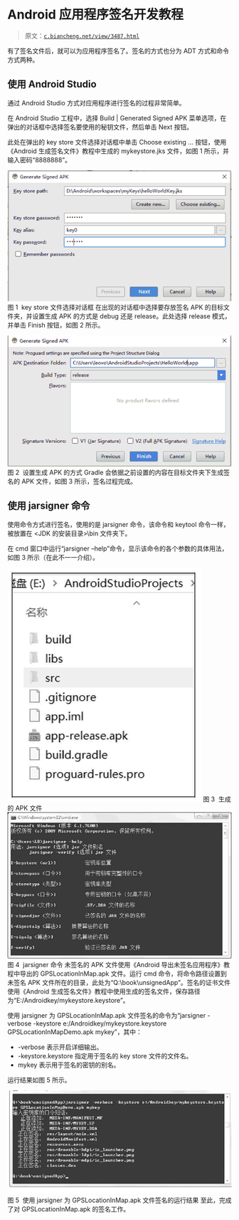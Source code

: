 # Android 应用程序签名开发教程

> 原文：[`c.biancheng.net/view/3487.html`](http://c.biancheng.net/view/3487.html)

有了签名文件后，就可以为应用程序签名了。签名的方式也分为 ADT 方式和命令方式两种。

## 使用 Android Studio

通过 Android Studio 方式对应用程序进行签名的过程非常简单。

在 Android Studio 工程中，选择 Build | Generated Signed APK 菜单选项，在弹出的对话框中选择签名要使用的秘钥文件，然后单击 Next 按钮。

此处在弹出的 key store 文件选择对话框中单击 Choose existing … 按钮，使用《Android 生成签名文件》教程中生成的 mykeystore.jks 文件，如图 1 所示，并输入密码“8888888”。

![key store 文件选择对话框](img/a3892b657b07a53d88b56e4ce2ee32d7.png)
图 1  key store 文件选择对话框
在出现的对话框中选择要存放签名 APK 的目标文件夹，并设置生成 APK 的方式是 debug 还是 release。此处选择 release 模式，并单击 Finish 按钮，如图 2 所示。

![设置生成 APK 的方式](img/7e0b9c26e1097ab59d5fa1c0da534efd.png)
图 2  设置生成 APK 的方式
Gradle 会依据之前设置的内容在目标文件夹下生成签名的 APK 文件，如图 3 所示，签名过程完成。

## 使用 jarsigner 命令

使用命令方式进行签名，使用的是 jarsigner 命令，该命令和 keytool 命令一样，被放置在 <JDK 的安装目录>\bin 文件夹下。

在 cmd 窗口中运行“jarsigner –help”命令，显示该命令的各个参数的具体用法，如图 3 所示（在此不一一介绍）。

![生成的 APK 文件](img/e6412f6ba7c568ca4c9879a1c18b635a.png)
图 3  生成的 APK 文件
 ![jarsigner 命令](img/96e76f3c20cc7f7c90101b62a1703763.png)
图 4  jarsigner 命令
未签名的 APK 文件使用《Android 导出未签名应用程序》教程中导出的 GPSLocationInMap.apk 文件。运行 cmd 命令，将命令路径设置到未签名 APK 文件所在的目录，此处为“Q:\book\unsignedApp”。签名的证书文件使用《Android 生成签名文件》教程中使用生成的签名文件，保存路径为“E:/Androidkey/mykeystore.keystore”。

使用 jarsigner 为 GPSLocationInMap.apk 文件签名的命令为“jarsigner -verbose -keystore e:/Androidkey/mykeystore.keystore GPSLocationInMapDemo.apk mykey”，其中：

*   -verbose 表示开启详细输出。
*   -keystore<keystorefilename>.keystore 指定用于签名的 key store 文件的文件名。
*   mykey 表示用于签名的密钥的别名。

运行结果如图 5 所示。

![使用 jarsigner 为 GPSLocationInMap.apk 文件签名的运行结果](img/f27f9f5273f9e24af22058ba2a535eb2.png)
图 5  使用 jarsigner 为 GPSLocationInMap.apk 文件签名的运行结果
至此，完成了对 GPSLocationInMap.apk 的签名工作。